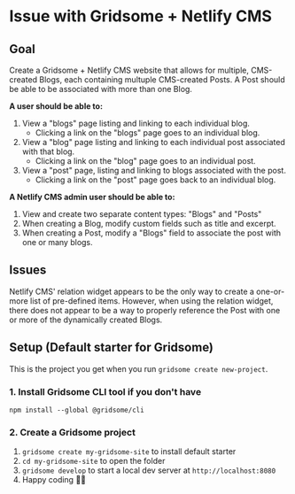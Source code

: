 # Issue with Gridsome + Netlify CMS

## Goal

Create a Gridsome + Netlify CMS website that allows for multiple, CMS-created Blogs, each containing multuple CMS-created Posts. A Post should be able to be associated with more than one Blog.

**A user should be able to:**

1. View a "blogs" page listing and linking to each individual blog.
    * Clicking a link on the "blogs" page goes to an individual blog.
2. View a "blog" page listing and linking to each individual post associated with that blog.
    * Clicking a link on the "blog" page goes to an individual post.
3. View a "post" page, listing and linking to blogs associated with the post.
    * Clicking a link on the "post" page goes back to an individual blog.

**A Netlify CMS admin user should be able to:**

1. View and create two separate content types: "Blogs" and "Posts"
2. When creating a Blog, modify custom fields such as title and excerpt.
3. When creating a Post, modify a "Blogs" field to associate the post with one or many blogs.

## Issues

Netlify CMS' relation widget appears to be the only way to create a one-or-more list of pre-defined items. However, when using the relation widget, there does not appear to be a way to properly reference the Post with one or more of the dynamically created Blogs.

## Setup (Default starter for Gridsome)

This is the project you get when you run `gridsome create new-project`.

### 1. Install Gridsome CLI tool if you don't have

`npm install --global @gridsome/cli`

### 2. Create a Gridsome project

1. `gridsome create my-gridsome-site` to install default starter
2. `cd my-gridsome-site` to open the folder
3. `gridsome develop` to start a local dev server at `http://localhost:8080`
4. Happy coding 🎉🙌
